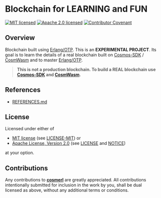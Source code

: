 # Blockchain for LEARNING and FUN

[![MIT licensed][mit-badge]][mit-license-url]
[![Apache 2.0 licensed][apache-badge]][apache-license-url]
[![Contributor Covenant][cc-badge]][cc-url]

[mit-badge]: https://img.shields.io/badge/License-MIT-blue.svg
[mit-url]: https://opensource.org/licenses/MIT
[mit-license-url]: https://github.com/DariuszDepta/cosmerl/blob/main/LICENSE-MIT
[apache-badge]: https://img.shields.io/badge/License-Apache%202.0-blue.svg
[apache-url]: https://www.apache.org/licenses/LICENSE-2.0
[apache-license-url]: https://github.com/DariuszDepta/cosmerl/blob/main/LICENSE
[apache-notice-url]: https://github.com/DariuszDepta/cosmerl/blob/main/NOTICE
[cc-badge]: https://img.shields.io/badge/Contributor%20Covenant-2.1-4baaaa.svg
[cc-url]: https://github.com/DariuszDepta/cosmerl/blob/main/CODE_OF_CONDUCT.md

## Overview

Blockchain built using [Erlang/OTP](https://www.erlang.org/). This is an **EXPERIMENTAL PROJECT**.
Its goal is to learn the details of a real blockchain built on
[Cosmos-SDK](https://github.com/cosmos/cosmos-sdk) / [CosmWasm](https://github.com/CosmWasm)
and to master [Erlang/OTP](https://www.erlang.org/). 

> **This is not a production blockchain.
> To build a REAL blockchain use [Cosmos-SDK](https://github.com/cosmos/cosmos-sdk)
> and [CosmWasm](https://github.com/CosmWasm).** 

## References

- [REFERENCES.md](./REFERENCES.md)

## License

Licensed under either of

- [MIT license][mit-url] (see [LICENSE-MIT][mit-license-url]) or
- [Apache License, Version 2.0][apache-url] (see [LICENSE][apache-license-url] and [NOTICE][apache-notice-url])

at your option.

## Contributions

Any contributions to [**cosmerl**](https://github.com/DariuszDepta/cosmerl) are greatly appreciated.
All contributions intentionally submitted for inclusion in the work by you,
shall be dual licensed as above, without any additional terms or conditions.
